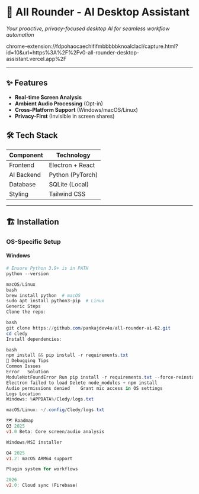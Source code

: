 # 🚀 All Rounder - AI Desktop Assistant  
*Your proactive, privacy-focused desktop AI for seamless workflow automation*  

chrome-extension://fdpohaocaechififmbbbbbknoalclacl/capture.html?id=10&url=https%3A%2F%2Fv0-all-rounder-desktop-assistant.vercel.app%2F

---

## ✨ Features  
- **Real-time Screen Analysis**  
- **Ambient Audio Processing** (Opt-in)  
- **Cross-Platform Support** (Windows/macOS/Linux)  
- **Privacy-First** (Invisible in screen shares)  

## 🛠️ Tech Stack  
| Component       | Technology          |  
|-----------------|---------------------|  
| Frontend        | Electron + React    |  
| AI Backend      | Python (PyTorch)    |  
| Database        | SQLite (Local)      |  
| Styling         | Tailwind CSS        |  

---

## 🏗️ Installation  
### OS-Specific Setup  
#### **Windows**  
```powershell
# Ensure Python 3.9+ is in PATH
python --version

macOS/Linux
bash
brew install python  # macOS
sudo apt install python3-pip  # Linux
Generic Steps
Clone the repo:

bash
git clone https://github.com/pankajdev4u/all-rounder-ai-62.git  
cd cledy  
Install dependencies:

bash
npm install && pip install -r requirements.txt  
🐞 Debugging Tips
Common Issues
Error	Solution
ModuleNotFoundError	Run pip install -r requirements.txt --force-reinstall
Electron failed to load	Delete node_modules + npm install
Audio permissions denied	Grant mic access in OS settings
Logs Location
Windows: %APPDATA%/Cledy/logs.txt

macOS/Linux: ~/.config/Cledy/logs.txt

🗺️ Roadmap
Q3 2025
v1.0 Beta: Core screen/audio analysis

Windows/MSI installer

Q4 2025
v1.2: macOS ARM64 support

Plugin system for workflows

2026
v2.0: Cloud sync (Firebase)

